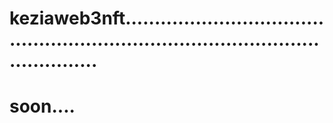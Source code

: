 # keziaweb3nft......................................................................................................
# soon....
